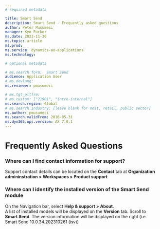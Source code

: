 ```yaml
---
# required metadata

title: Smart Send 
description: Smart Send - Frequently asked questions 
author: Peter Musumeci
manager: Kym Parker
ms.date: 2023-11-30
ms.topic: article
ms.prod: 
ms.service: dynamics-ax-applications
ms.technology: 

# optional metadata

# ms.search.form:  Smart Send
audience: Application User
# ms.devlang: 
ms.reviewer: pmusumeci

# ms.tgt_pltfrm: 
# ms.custom: ["21901", "intro-internal"]
ms.search.region: Global
# ms.search.industry: [leave blank for most, retail, public sector]
ms.author: pmusumeci
ms.search.validFrom: 2016-05-31
ms.dyn365.ops.version: AX 7.0.1
---
```


# 	Frequently Asked Questions

### Where can I find contact information for support?
   
Support contact details can be located on the **Contact** tab at **Organization admininstration > Workspaces > Product support**
  
### Where can I identify the installed version of the Smart Send module

On the Navigation bar, select **Help & support > About**. <br>
A list of installed models will be displayed on the **Version** tab.  Scroll to **Smart Send**. The version information will be displayed on the right (i.e. Smart Send 10.0.34.202310261 (isv))
